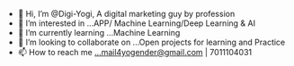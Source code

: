 - 👋 Hi, I’m @Digi-Yogi, A digital marketing guy by profession
- 👀 I’m interested in ...APP/ Machine Learning/Deep Learning & AI
- 🌱 I’m currently learning ...Machine Learning
- 💞️ I’m looking to collaborate on ...Open projects for learning and Practice
- 📫 How to reach me ...mail4yogender@gmail.com | 7011104031

<!---
Digi-Yogi/Digi-Yogi is a ✨ special ✨ repository because its `README.md` (this file) appears on your GitHub profile.
You can click the Preview link to take a look at your changes.
--->
